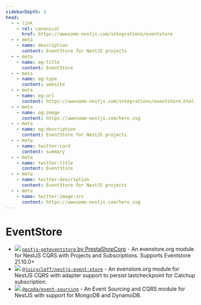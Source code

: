 ```yaml
---
sidebarDepth: 3
head:
  - - link
    - rel: canonical
      href: https://awesome-nestjs.com/integrations/eventstore
  - - meta
    - name: description
      content: EventStore for NestJS projects
  - - meta
    - name: og:title
      content: EventStore
  - - meta
    - name: og:type
      content: website
  - - meta
    - name: og:url
      content: https://awesome-nestjs.com/integrations/eventstore.html
  - - meta
    - name: og:image
      content: https://awesome-nestjs.com/hero.svg
  - - meta
    - name: og:description
      content: EventStore for NestJS projects
  - - meta
    - name: twitter:card
      content: summary
  - - meta
    - name: twitter:title
      content: EventStore
  - - meta
    - name: twitter:description
      content: EventStore for NestJS projects
  - - meta
    - name: twitter:image:src
      content: https://awesome-nestjs.com/hero.svg
---
```


# EventStore

- ![](https://img.shields.io/github/stars/PrestaShopCorp/nestjs-geteventstore.svg?style=flat-square) [`nestjs-geteventstore` by PrestaShopCorp](https://github.com/PrestaShopCorp/nestjs-geteventstore) - An evenstore.org module for NestJS CQRS with Projects and Subscriptions. Supports Eventstore 21.10.0+
- ![](https://img.shields.io/github/stars/juicycleff/nestjs-event-store.svg?style=flat-square) [`@juicycleff/nestjs-event-store`](https://github.com/juicycleff/nestjs-event-store) - An evenstore.org module for NestJS CQRS with adapter support to persist lastcheckpoint for Catchup subscription.
- ![](https://img.shields.io/github/stars/ocoda/event-sourcing.svg?style=flat-square) [`@ocoda/event-sourcing`](https://github.com/ocoda/event-sourcing) - An Event Sourcing and CQRS module for NestJS with support for MongoDB and DynamoDB.
